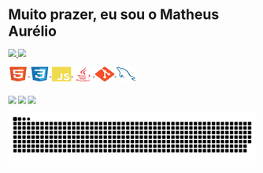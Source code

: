 # Muito prazer, eu sou o Matheus Aurélio

<div>
  <a href="https://github.com/Matheus2004a">
  <img height="180em" src="https://github-readme-stats.vercel.app/api?username=Matheus2004a&show_icons=true&theme=Amethyst&include_all_commits=true&count_private=true"/>
  <img height="180em" src="https://github-readme-stats.vercel.app/api/top-langs/?username=Matheus2004a&layout=compact&langs_count=16&theme=dracula"/>
</div>
<div style="display: inline_block">
  <br>
  <img align="center" alt="Matheus Aurélio-HTML" height="30" width="40" src="https://raw.githubusercontent.com/devicons/devicon/master/icons/html5/html5-original.svg">
  <img align="center" alt="Matheus Aurélio-CSS" height="30" width="40" src="https://raw.githubusercontent.com/devicons/devicon/master/icons/css3/css3-original.svg">
  <img align="center" alt="Matheus Aurélio-Js" height="30" width="40" src="https://raw.githubusercontent.com/devicons/devicon/master/icons/javascript/javascript-plain.svg">
  <img align="center" alt="Matheus Aurélio-Java" height="30" width="40" src="https://raw.githubusercontent.com/devicons/devicon/master/icons/java/java-plain.svg">
  <img align="center" alt="Matheus Aurélio-Git" height="30" width="40" src="https://raw.githubusercontent.com/devicons/devicon/master/icons/git/git-plain.svg">
  <img align="center" alt="Matheus Aurélio-MySQL" height="30" width="40" src="https://raw.githubusercontent.com/devicons/devicon/master/icons/mysql/mysql-plain.svg">
</div>
  
  ##
 
<div> 
  <a href="https://www.instagram.com/matheus.aaurelio/" target="_blank"><img src="https://img.shields.io/badge/-Instagram-%23E4405F?style=for-the-badge&logo=instagram&logoColor=white"></a>
  <a href = "mailto:matheusaurelio2004@gmail.com"><img src="https://img.shields.io/badge/-Gmail-%23333?style=for-the-badge&logo=gmail&logoColor=white" target="_blank"></a>
  <a href="https://www.linkedin.com/in/matheus-aur%C3%A9lio-3590a9207/" target="_blank"><img src="https://img.shields.io/badge/-LinkedIn-%230077B5?style=for-the-badge&logo=linkedin&logoColor=white"></a> 
 
  ![Snake animation](https://github.com/Matheus2004a/Matheus2004a/blob/output/github-contribution-grid-snake.svg)
 
</div>
